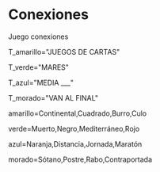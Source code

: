 
# Conexiones
Juego conexiones

T_amarillo="JUEGOS DE CARTAS"

T_verde="MARES"

T_azul="MEDIA ___"

T_morado="VAN AL FINAL"

amarillo=Continental,Cuadrado,Burro,Culo

verde=Muerto,Negro,Mediterráneo,Rojo

azul=Naranja,Distancia,Jornada,Maratón

morado=Sótano,Postre,Rabo,Contraportada